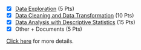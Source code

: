 - [x] [Data Exploration](./data_exploration) (5 Pts)
- [x] [Data Cleaning and Data Transformation](./data_cleaning) (10 Pts)
- [x] [Data Analysis with Descriptive Statistics](./data_analysis) (15 Pts)
- [x] Other + Documents (5 Pts)

[Click here](https://github.com/sit-2021-int214/int214-project/blob/main/README.md) for more details.
